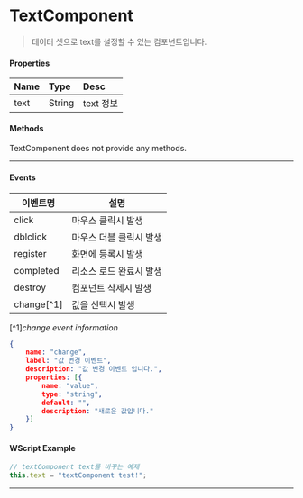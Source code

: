 # TextComponent
> 데이터 셋으로 text를 설정할 수 있는 컴포넌트입니다.

#### Properties
| Name       | Type    | Desc                                                |
| :--------- | :------ | :-------------------------------------------------- |
| text | String  | text 정보                                  |

#### Methods

TextComponent does not provide any methods.

---
#### Events
|이벤트명|설명|
|---|---|
|click|마우스 클릭시 발생|
|dblclick|마우스 더블 클릭시 발생|
|register|화면에 등록시 발생|
|completed|리소스 로드 완료시 발생|
|destroy|컴포넌트 삭제시 발생|
|change[^1]|값을 선택시 발생|

[^1]*change event information*
```json
{
    name: "change",
    label: "값 변경 이벤트",
    description: "값 변경 이벤트 입니다.",
    properties: [{
        name: "value",
        type: "string",
        default: "",
        description: "새로운 값입니다."
    }]
}
```

#### WScript Example
```js
// textComponent text를 바꾸는 예제
this.text = "textComponent test!";
```

---